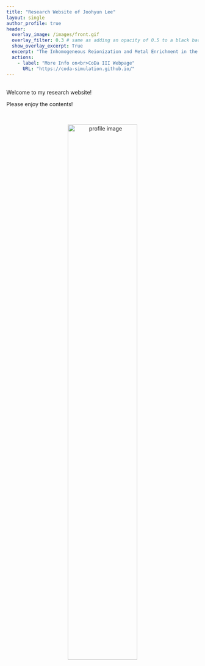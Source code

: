 ```yaml
---
title: "Research Website of Joohyun Lee"
layout: single
author_profile: true
header:
  overlay_image: /images/front.gif
  overlay_filter: 0.3 # same as adding an opacity of 0.5 to a black background
  show_overlay_excerpt: True
  excerpt: "The Inhomogeneous Reionization and Metal Enrichment in the Cosmic Dawn (CoDa) III Simulation"
  actions:
    - label: "More Info on<br>CoDa III Webpage"
      URL: "https://coda-simulation.github.io/"
---
```


<br/>
Welcome to my research website!

Please enjoy the contents!

<br>
<p style="text-align:center;"><img src="https://joohyun-lee.github.io/images/front.jpg" alt="profile image" width="60%" height="auto">
